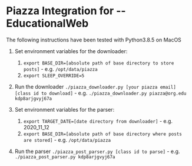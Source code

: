 # Piazza Integration for -- EducationalWeb

The following instructions have been tested with Python3.8.5 on MacOS

1. Set environment variables for the downloader:
    1. `export BASE_DIR=[absolute path of base directory to store posts]` - e.g. `/opt/data/piazza`
    2. `export SLEEP_OVERRIDE=5`

2. Run the downloader `./piazza_downloader.py [your piazza email] [class id to download]` - e.g. `./piazza_downloader.py piazza@org.edu kdp8arjgvyj67a`

3. Set environment variables for the parser:
    1. `export TARGET_DATE=[date directory from downloader]` - e.g. 2020_11_12
    2. `export BASE_DIR=[absolute path of base directory where posts are stored]` - e.g. `/opt/data/piazza`

4. Run the parser `./piazza_post_parser.py [class id to parse]` - e.g. `./piazza_post_parser.py kdp8arjgvyj67a`
